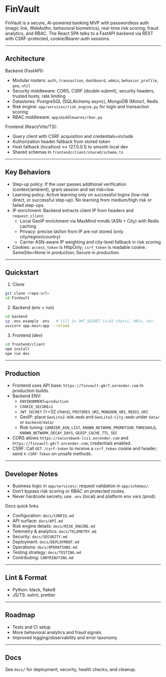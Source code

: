 # FinVault

FinVault is a secure, AI-powered banking MVP with passwordless auth (magic link, WebAuthn, behavioral biometrics), real-time risk scoring, fraud analytics, and RBAC. The React SPA talks to a FastAPI backend via REST with CSRF-protected, cookie/Bearer-auth sessions.

---

## Architecture

Backend (FastAPI):

- Modular routers: `auth`, `transaction`, `dashboard`, `admin`, `behavior_profile`, `geo`, `util`
- Security middleware: CORS, CSRF (double-submit), security headers, trusted hosts, rate limiting
- Datastores: PostgreSQL (SQLAlchemy async), MongoDB (Motor), Redis
- Risk engine: `app/services/risk_engine.py` for login and transaction scoring
- RBAC middleware: `app/middlewares/rbac.py`

Frontend (React/Vite/TS):

- Query client with CSRF acquisition and credentials=include
- Authorization header fallback from stored token
- Host fallback (localhost ↔ 127.0.0.1) to smooth local dev
- Shared schemas in `frontend/client/shared/schema.ts`

---

## Key Behaviors

- Step-up policy: If the user passes additional verification (context/ambient), grant session and set risk=low.
- Learning policy: Active learning only on successful logins (low-risk direct, or successful step-up). No learning from medium/high risk or failed step-ups.
- IP enrichment: Backend extracts client IP from headers and `request.client`.
  - Local GeoIP enrichment via MaxMind mmdb (ASN + City) with Redis caching
  - Privacy: precise lat/lon from IP are not stored (only city/region/country)
  - Carrier ASN-aware IP weighting and city-level fallback in risk scoring
- Cookies: `access_token` is HttpOnly; `csrf_token` is readable cookie. SameSite=None in production; Secure in production.

---

## Quickstart

1. Clone

```bash
git clone <repo-url>
cd FinVault
```

2. Backend (env + run)

```bash
cd backend
cp .env.example .env   # fill in JWT_SECRET (>=32 chars), URIs, etc.
uvicorn app.main:app --reload
```

3. Frontend (dev)

```bash
cd frontend/client
npm install
npm run dev
```

---

## Production

- Frontend uses API base: `https://finvault-g6r7.onrender.com` in production builds.
- Backend ENV:
  - `ENVIRONMENT=production`
  - `COOKIE_SECURE=1`
  - `JWT_SECRET` (>=32 chars), `POSTGRES_URI`, `MONGODB_URI`, `REDIS_URI`
  - GeoIP: place `GeoLite2-ASN.mmdb` and `GeoLite2-City.mmdb` under `data/` or `backend/data/`
  - Risk tuning: `CARRIER_ASN_LIST`, `KNOWN_NETWORK_PROMOTION_THRESHOLD`, `KNOWN_NETWORK_DECAY_DAYS`, `GEOIP_CACHE_TTL_SEC`
- CORS allows `https://securebank-lcz1.onrender.com` and `https://finvault-g6r7.onrender.com`; credentials enabled.
- CSRF: Call `GET /csrf-token` to receive a `csrf_token` cookie and header; send `X-CSRF-Token` on unsafe methods.

---

## Developer Notes

- Business logic in `app/services/`; request validation in `app/schemas/`.
- Don’t bypass risk scoring or RBAC on protected routes.
- Never hardcode secrets; use `.env` (local) and platform env vars (prod).

Docs quick links

- Configuration: `docs/CONFIG.md`
- API surface: `docs/API.md`
- Risk engine details: `docs/RISK_ENGINE.md`
- Telemetry & analytics: `docs/TELEMETRY.md`
- Security: `docs/SECURITY.md`
- Deployment: `docs/DEPLOYMENT.md`
- Operations: `docs/OPERATIONS.md`
- Testing strategy: `docs/TESTING.md`
- Contributing: `CONTRIBUTING.md`

---

## Lint & Format

- Python: black, flake8
- JS/TS: eslint, prettier

---

## Roadmap

- Tests and CI setup
- More behavioral analytics and fraud signals
- Improved logging/observability and error taxonomy

---

## Docs

See `docs/` for deployment, security, health checks, and cleanup.
